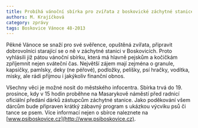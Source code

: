 ```yaml
---
title: Probíhá vánoční sbírka pro zvířata z boskovické záchytné stanice
authors: M. Krajíčková
category: zprávy
tags: Boskovice Vánoce 48-2013
---
```


Pěkné Vánoce se snaží pro své svěřence, opuštěná zvířata, připravit dobrovolníci starající se o ně v záchytné stanici v Boskovicích. Proto vyhlásili již pátou vánoční sbírku, která má hlavně pejskům a kočičkám zpříjemnit nejen sváteční čas. Největší zájem mají zejména o granule, kapsičky, pamlsky, deky (ne péřové), podložky, pelíšky, psí hračky, vodítka, misky, ale rádi přijmou i jakýkoliv finanční obnos.

Všechny věci je možné nosit do městského infocentra. Sbírka trvá do 19. prosince, kdy v 15 hodin proběhne na Masarykově náměstí před radnicí oficiální předání dárků zástupcům záchytné stanice. Jako poděkování všem dárcům bude připraven krátký zábavný program s ukázkou výcviku psů či tance se psem. Více informací nejen o sbírce naleznete na [www.psiboskovice.cz](http://www.psiboskovice.cz).
